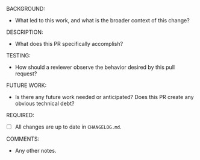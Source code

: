 BACKGROUND:
- What led to this work, and what is the broader context of this change?

DESCRIPTION:
- What does this PR specifically accomplish?

TESTING:
- How should a reviewer observe the behavior desired by this pull request?
  
FUTURE WORK:
- Is there any future work needed or anticipated?  Does this PR create any obvious technical debt?

REQUIRED:
- [ ] All changes are up to date in `CHANGELOG.md`.

COMMENTS:
- Any other notes.
